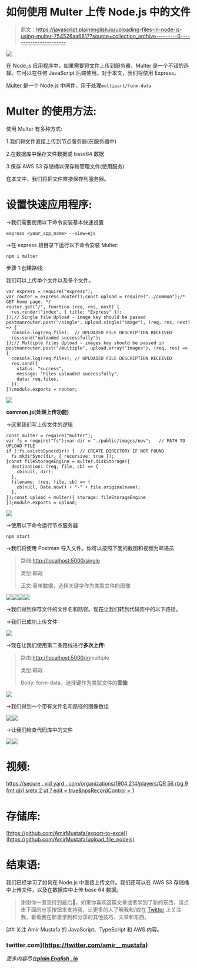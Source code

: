 # 如何使用 Multer 上传 Node.js 中的文件

> 原文：<https://javascript.plainenglish.io/uploading-files-in-node-js-using-multer-754526aa6817?source=collection_archive---------0----------------------->

![](img/9a86d2f333db34ad07fb67e610910c5a.png)

在 Node.js 应用程序中，如果需要将文件上传到服务器，Multer 是一个不错的选择。它可以在任何 JavaScript 后端使用。对于本文，我们将使用 Express。

[Multer](https://www.npmjs.com/package/multer) 是一个 Node.js 中间件，用于处理`multipart/form-data`

# Multer 的使用方法:

使用 Multer 有多种方式:

1.我们将文件直接上传到节点服务器(在服务器中)

2.在数据库中保存文件数据或 base64 数据

3.保存 AWS S3 存储桶以保存和管理文件(使用服务)

在本文中，我们将把文件直接保存到服务器。

# 设置快速应用程序:

→我们需要使用以下命令安装基本快速设置

```
express <your_app_name> --view=ejs
```

→在 express 根目录下运行以下命令安装 Multer:

```
npm i multer
```

步骤 1:创建路线:

我们可以上传单个文件以及多个文件。

```
var express = require("express");
var router = express.Router();const upload = require("../common");/* GET home page. */
router.get("/", function (req, res, next) {
  res.render("index", { title: "Express" });
});// Single file Upload - image key should be passed postmanrouter.post("/single", upload.single("image"), (req, res, next) => {
  console.log(req.file);  // UPLOADED FILE DESCRIPTION RECEIVED
  res.send("uploaded successfully");
});// Multiple files Upload - images key should be passed in postmanrouter.post("/multiple", upload.array("images"), (req, res) => {
  console.log(req.files); // UPLOADED FILE DESCRIPTION RECEIVED
  res.send({
    status: "success",
    message: "Files uploaded successfully",
    data: req.files,
  });
});module.exports = router;
```

![](img/662de142e324495e93c3ffe8ca9bea70.png)

**common.js(处理上传功能)**

→这里我们写上传文件的逻辑

```
const multer = require("multer");
var fs = require("fs");var dir = "./public/images/nov";   // PATH TO UPLOAD FILE
if (!fs.existsSync(dir)) {  // CREATE DIRECTORY IF NOT FOUND
  fs.mkdirSync(dir, { recursive: true });
}const fileStorageEngine = multer.diskStorage({
  destination: (req, file, cb) => {
    cb(null, dir);
  },
  filename: (req, file, cb) => {
    cb(null, Date.now() + "-" + file.originalname);
  },
});const upload = multer({ storage: fileStorageEngine });module.exports = upload;
```

![](img/90ad2fa26d9b009eb97cbadc57c0f35d.png)

→使用以下命令运行节点服务器

```
npm start
```

→我们将使用 Postman 导入文件。你可以按照下面的截图和视频为邮递员

> 路线:[http://localhost:5000/single](http://localhost:5000/single)
> 
> 类型:邮政
> 
> 正文:表单数据，选择关键字作为类型文件的图像

![](img/ed32466f0fa39d9f988e43bf9ac1d80f.png)![](img/14cc9d4170b212778cee357d909e28c7.png)![](img/9c5b4ede20560c48fbc1c4c328ab06e9.png)![](img/aa8138b185fa048baf3cce12fc172603.png)

→我们得到保存文件的文件名和路径。现在让我们转到代码库中的以下路径。

→我们已成功上传文件

![](img/1c1b9f19582f2a56ac818890a53fc9e1.png)

→现在让我们使用第二条路线进行**多次上传**:

> 路由:[http://localhost:5000/m](http://localhost:5000/single)multiple
> 
> 类型:邮政
> 
> Body: form-data，选择键作为类型文件的**图像**

![](img/1aecfb24aab1f8f0472aa559cb76f74e.png)

→我们得到一个带有文件名和路径的图像数组

![](img/6061ff37311c4618800a67ffbd90592d.png)![](img/9a1bce7d5c39df7f55935e2662858892.png)

→让我们检查代码库中的文件

![](img/00a6169937fe79f5a8fe10474889da10.png)![](img/da315f929472d814bb0e321d80b661b2.png)

# 视频:

[https://secure . vid yard . com/organizations/1904 214/players/QR 56 rbg 9 fmt qb1 sretx 2 ut？edit = true&npsRecordControl = 1](https://secure.vidyard.com/organizations/1904214/players/EkWR8TTLuNCPL6vnsV6hTU?edit=true&npsRecordControl=1)

# 存储库:

[https://github.com/AmirMustafa/export-to-excel](https://github.com/AmirMustafa/upload_file_nodejs)

# 结束语:

我们已经学习了如何在 Node.js 中直接上传文件。我们还可以在 AWS S3 存储桶中上传文件，以及在数据库中上传 base 64 数据。

> 谢谢你一直坚持到最后🙌。如果你喜欢这篇文章或者学到了新的东西，请点击下面的分享按钮来支持我，让更多的人了解我和/或在 [Twitter](https://twitter.com/amir__mustafa) 上关注我，看看我在那里学到和分享的其他技巧、文章和东西。

[](https://twitter.com/amir__mustafa) [## 关注 Amir Mustafa 的 JavaScript、TypeScript 和 AWS 内容。

### twitter.com](https://twitter.com/amir__mustafa) 

*更多内容尽在*[***plain English . io***](http://plainenglish.io/)
